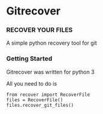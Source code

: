 # Gitrecover
### RECOVER YOUR FILES

A simple python recovery tool for git 

### Getting Started

Gitrecover was written for python 3

All you need to do is 
    
    from recover import RecoverFile
    files = RecoverFile()
    files.recover_git_files()
